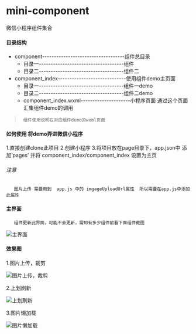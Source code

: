 # mini-component
微信小程序组件集合

#### 目录结构

* component-----------------------------------组件总目录
   * 目录一------------------------------------组件
   * 目录二------------------------------------组件二
* component_index-----------------------------使用组件demo主页面
   * 目录一------------------------------------组件一demo
   * 目录二------------------------------------组件二demo
   * component_index.wxml---------------------小程序页面 通过这个页面汇集组件demo的调用  
   
>      组件使用说明在对应组件demo的wxml页面 
  
#### 如何使用 将demo弄进微信小程序
 
  1.直接创建clone此项目
  2.创建小程序
  3.将项目放在page目录下，app.json中 添加‘pages’ 并将  component_index/component_index 设置为主页
  ###### 注意 
       图片上传 需要用到  app.js 中的 imgageUploadUrl属性  所以需要在app.js中添加此属性
 
#### 主界面    
       组件更新此界面，可能不会更新，需知有多少组件前看下面组件截图
 ![主界面](https://zyrs-xyz.oss-cn-beijing.aliyuncs.com/other/%40A8%7BE30QME%5B%5B8FEW0YZM9J7.png)
#### 效果图

1.图片上传，裁剪    

![图片上传，裁剪](https://zyrs-xyz.oss-cn-beijing.aliyuncs.com/other/A%5BB%251QD%7EQ%5DY5UU%25YKWD%7B0P7.png)
 
2.上划刷新         

![上划刷新](https://zyrs-xyz.oss-cn-beijing.aliyuncs.com/other/4%7E1J%24%29B9%28T%29986KWM2L3XE8.png)  

3.图片懒加载      

![图片懒加载](https://zyrs-xyz.oss-cn-beijing.aliyuncs.com/other/Y%7DUYM73%5D%7EXMKD%7D%29ZXRZ3%7E%28W.png)  
